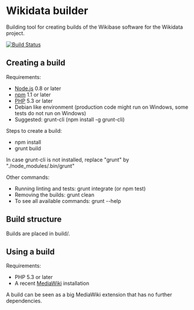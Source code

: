 # Wikidata builder

Building tool for creating builds of the Wikibase software for the Wikidata project.

[![Build Status](https://travis-ci.org/JeroenDeDauw/Wikidata.png?branch=master)](https://travis-ci.org/JeroenDeDauw/Wikidata)

## Creating a build

Requirements:

* [Node.js](http://nodejs.org/) 0.8 or later
* [npm](https://npmjs.org/) 1.1 or later
* [PHP](http://php.net/) 5.3 or later
* Debian like environment (production code might run on Windows, some tests do not run on Windows)
* Suggested: grunt-cli (npm install -g grunt-cli)

Steps to create a build:

* npm install
* grunt build

In case grunt-cli is not installed, replace "grunt" by "./node_modules/.bin/grunt"

Other commands:

* Running linting and tests: grunt integrate (or npm test)
* Removing the builds: grunt clean
* To see all available commands: grunt --help

## Build structure

Builds are placed in build/. 

## Using a build

Requirements:

* PHP 5.3 or later
* A recent [MediaWiki](https://mediawiki.org/) installation

A build can be seen as a big MediaWiki extension that has no further dependencies.
